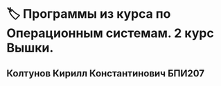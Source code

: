 # :label: Программы из курса по Операционным системам. 2 курс Вышки.

## Колтунов Кирилл Константинович БПИ207
